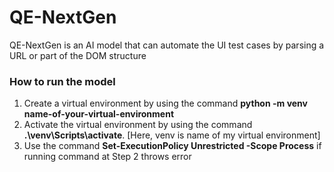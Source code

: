 # QE-NextGen
QE-NextGen is an AI model that can automate the UI test cases by parsing a URL or part of the DOM structure

### How to run the model
1. Create a virtual environment by using the command **python -m venv name-of-your-virtual-environment**
2. Activate the virtual environment by using the command **.\venv\Scripts\activate**. [Here, venv is name of my virtual environment]
3. Use the command **Set-ExecutionPolicy Unrestricted -Scope Process** if running command at Step 2 throws error
